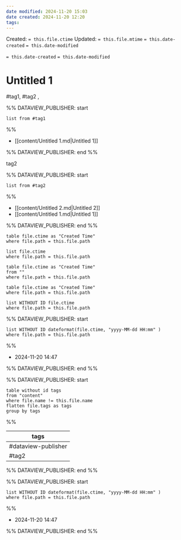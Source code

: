 ```yaml
---
date modified: 2024-11-20 15:03
date created: 2024-11-20 12:20
tags: 
---
```

Created:  `= this.file.ctime`
Updated: `= this.file.mtime`
`= this.date-created`
`= this.date-modified`

`= this.date-created`
`= this.date-modified`

# Untitled 1

#tag1,
#tag2 ,


%% DATAVIEW_PUBLISHER: start
```dataview
list from #tag1 
```
%%

- [[content/Untitled 1.md|Untitled 1]]

%% DATAVIEW_PUBLISHER: end %%



tag2


%% DATAVIEW_PUBLISHER: start
```dataview
list from #tag2 
```
%%

- [[content/Untitled 2.md|Untitled 2]]
- [[content/Untitled 1.md|Untitled 1]]

%% DATAVIEW_PUBLISHER: end %%







```dataview
table file.ctime as "Created Time"
where file.path = this.file.path
```

```dataview
list file.ctime 
where file.path = this.file.path
```

```dataview
table file.ctime as "Created Time"
from ""
where file.path = this.file.path

```

```dataview
table file.ctime as "Created Time"
where file.path = this.file.path
```

```dataview
list WITHOUT ID file.ctime
where file.path = this.file.path

```









%% DATAVIEW_PUBLISHER: start
```dataview
list WITHOUT ID dateformat(file.ctime, "yyyy-MM-dd HH:mm" )
where file.path = this.file.path
```
%%

- 2024-11-20 14:47

%% DATAVIEW_PUBLISHER: end %%




%% DATAVIEW_PUBLISHER: start
```dataview
table without id tags
from "content"
where file.name != this.file.name
flatten file.tags as tags
group by tags
```
%%

| tags                |
| ------------------- |
| #dataview-publisher |
| #tag2               |

%% DATAVIEW_PUBLISHER: end %%




%% DATAVIEW_PUBLISHER: start
```dataview
list WITHOUT ID dateformat(file.ctime, "yyyy-MM-dd HH:mm" )
where file.path = this.file.path
```
%%

- 2024-11-20 14:47

%% DATAVIEW_PUBLISHER: end %%